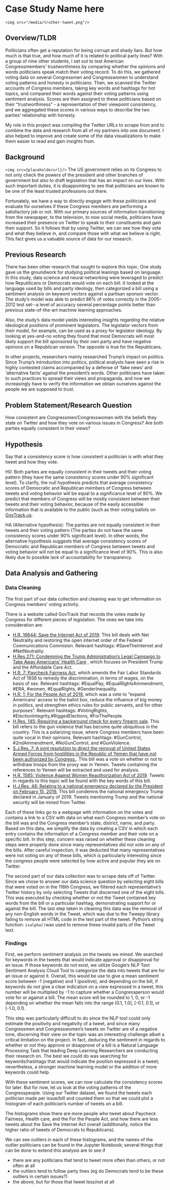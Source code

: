 
# Case Study Name here

`<img src="/media/truther-tweet.png"/>`

## Overview/TLDR

Politicians often get a reputation for being corrupt and shady liars. But how much is that true, and how much of it is related to political party lines? With a group of nine other students, I set out to test American Congressmembers' trustworthiness by comparing whether the opinions and words politicians speak match their voting record. To do this, we gathered voting data on several Congressmen and Congresswomen to understand voting patterns and honesty in politicians. Then, we scanned the Twitter accounts of Congress members, taking key words and hashtags for hot topics, and compared their words against their voting patterns using sentiment analysis. Scores are then assigned to these politicians based on their “trustworthiness” - a representation of their viewpoint consistency, and we aggregated these scores in various ways to describe the two parties’ relationship with honesty.

My role in this project was compiling the Twitter URLs to scrape from and to combine the data and research from all of my partners into one document. I also helped to improve and create some of the data visualizations to make them easier to read and gain insights from.
## Background
`<img src={placeholderurl}/>`
The US government relies on its Congress to not only check the powers of the president and other branches of government but also to draft legislation that has an impact on our lives. With such important duties, it is disappointing to see that politicians are known to be one of the least trusted professions out there.

Fortunately, we have a way to directly engage with these politicians and evaluate for ourselves if these Congress members are performing a satisfactory job or not. With our primary sources of information transitioning from the newspaper, to the television, to now social media, politicians have increased their presence on Twitter to speak to their constituents and gain their support. So it follows that by using Twitter, we can see how they vote and what they believe in, and compare those with what we believe is right. This fact gives us a valuable source of data for our research.
## Previous Research

There has been other research that sought to explore this topic. One study gave us the groundwork for studying political leanings based on language. In this study, data science and neural networking were leveraged to predict how Republicans or Democrats would vote on each bill. It looked at the language used by bills and party ideology, then categorized a bill using a sentiment analysis on keyword vectors against a partisan sponsor vector. The study’s model was able to predict 86% of votes correctly in the 2005–2012 test set--a level of accuracy several percentage points better than previous state-of-the-art machine learning approaches.

Also, the study’s data model yields interesting insights regarding the relative ideological positions of prominent legislators. The legislator vectors from their model, for example, can be used as a proxy for legislator ideology. By looking at yes-and-no voting they found that most Democrats will most likely support the bill sponsored by their own party and have negative opinions on a Republican version. The opposite is true for the Republicans.

In other projects, researchers mainly researched Trump’s impact on politics. Since Trump’s introduction into politics, political analysts have seen a rise in highly contested claims accompanied by a defense of ‘fake news’ and ‘alternative facts’ against the president’s words. Other politicians have taken to such practices to spread their views and propaganda, and now we increasingly have to verify the information we obtain ourselves against the people we are supposed to trust.

## Problem Statement/Research Question
How consistent are Congressmen/Congresswomen with the beliefs they state on Twitter and how they vote on various issues in Congress? Are both parties equally consistent in their views?
## Hypothesis
Say that a consistency score is how consistent a politician is with what they tweet and how they vote.

H0: Both parties are equally consistent in their tweets and their voting pattern (they have the same consistency scores under 90% significant level). To clarify, the null hypothesis predicts that average consistency scores of Democratic and Republican members of Congress between tweets and voting behavior will be equal to a significance level of 90%. We predict that members of Congress will be mostly consistent between their tweets and their voting behavior, because of the easily accessible information that is available to the public (such as their voting ballots on [GovTrack.us](https://GovTrack.us).

HA (Alternative hypothesis): The parties are not equally consistent in their tweets and their voting pattern (The parties do not have the same consistency scores under 90% significant level). In other words, the alternative hypothesis suggests that average consistency scores of Democratic and Republican members of Congress between tweets and voting behavior will not be equal to a significance level of 90%. This is also likely due to possible lack of accountability for transparency.

## Data Analysis and Gathering

### Data Cleaning
The first part of our data collection and cleaning was to get information on Congress members’ voting activity.

There is a website called GovTrack that records the votes made by Congress for different pieces of legislation. The ones we take into consideration are:
-  [H.R. 16644: Save the Internet Act of 2019](https://www.govtrack.us/congress/votes/116-2019/h167). This bill deals with Net Neutrality and restoring the open internet order of the Federal Communications Commision. Relevant hashtags: #SaveTheInternet and #NetNeutrality.
-  [H.Res 271: Condemning the Trump Administration’s Legal Campaign to Take Away Americans’ Health Care](https://www.govtrack.us/congress/votes/116-2019/h146) , which focuses on President Trump and the Affordable Care Act.
-  [H.R. 7: Paycheck Fairness Act](https://www.govtrack.us/congress/votes/116-2019/h134), which amends the Fair Labor Standards Act of 1938 to remedy the discrimination, in terms of wages, on the basis of sex. Relevant hashtags: #EqualPay, #EqualRightsAmmendment, #ERA, #women, #EqualRights, #GenderInequality.
-  [H.R. 1: For the People Act of 2019](https://www.govtrack.us/congress/votes/116-2019/h118), which was a vote to “expand Americans’ access to the ballot box, reduce the influence of big money in politics, and strengthen ethics rules for public servants, and for other purposes”. Relevant hashtags: #VotingRights, #ElectionIntegrity,#RiggedElections, #ForThePeople.
-  [H.Res. 145: Requiring a background check for every firearm sale](https://www.govtrack.us/congress/votes/116-2019/h91). This bill refers to the gun violence that has become quite ubiquitous in the country. This is a polarizing issue, where Congress members have been quite vocal in their opinions. Relevant hashtags: #GunControl, #2ndAmmendment, #NoGunControl, and #GunViolence.
-  [S.J.Res. 7: A joint resolution to direct the removal of United States Armed Forces from hostilities in the Republic of Yemen that have not been authorized by Congress.](https://www.govtrack.us/congress/votes/116-2019/h153). This bill was a vote on whether or not to withdraw troops from the proxy war in Yemen. Tweets containing the references to Yemen will be extracted and used for analysis.
-  [H.R. 1585: Violence Against Women Reauthorization Act of 2019](https://www.govtrack.us/congress/votes/116-2019/h156). Tweets in regards to this topic will be found with the key words of this bill.
-  [H.J.Res. 46: Relating to a national emergency declared by the President on February 15, 2019.]('https://www.govtrack.us/congress/votes/116-2019/h127') This bill condemns the national emergency Trump declared in January of 2019. Tweets mentioning Trump and the national security will be mined from Twitter.

Each of these links go to a webpage with information on the votes and contains a link to a CSV with data on what each Congress member’s vote on the bill was and the Congress member’s state, district, name, and party. Based on this data, we simplify the data by creating a CSV in which each entry contains the information of a Congress member and their vote on a specific bill. In this step, concern was raised on whether these cleaning steps were properly done since many representatives did not vote on any of the bills. After careful inspection, it was deducted that many representatives were not voting on any of these bills, which is particularly interesting since the congress people were selected by how active and popular they are on Twitter.

The second part of our data collection was to scrape data off of Twitter. Since we chose to answer our data science question by selecting eight bills that were voted on in the 116th Congress, we filtered each representative’s Twitter history by only selecting Tweets that discerned one of the eight bills. This was executed by checking whether or not the Tweet contained key words from the bill or a particular hashtag, demonstrating support for or against the bill. The last step taken in cleaning this data was the removal of any non-English words in the Tweet, which was due to the Tweepy library failing to remove all HTML code in the text part of the tweet. Python’s string function: `isalpha()`was used to remove these invalid parts of the Tweet text.

### Findings
First, we perform sentiment analysis on the tweets we mined. We searched for keywords in the tweets that would indicate approval or disapproval for an issue. If those keywords do not exist, we utilize Google’s NLP Text Sentiment Analysis Cloud Tool to categorize the data into tweets that are for an issue or against it. Overall, this would be use to give a mean sentiment score between -1 (negative) and 1 (positive), and depending on the bill, if keywords do not give a clear indication on a view expressed in a tweet, this number will be multiplied by -1 to capture whether a Congressperson would vote for or against a bill. The mean score will be rounded to 1, 0, or -1 depending on whether the mean falls into the range (0.1, 1.0], [-0.1, 0.1], or [-1.0, 0.1).

This step was particularly difficult to do since the NLP tool could only estimate the positivity and negativity of a tweet, and since many Congressmen and Congresswomen’s tweets on Twitter are of a negative tone, discerning their view on the topic was an interesting challenge albeit a critical limitation on the project. In fact, deducing the sentiment in regards to whether or not they approve or disapprove of a bill is a Natural Language Processing Task that leading Deep Learning Researchers are conducting their research on. The best we could do was searching for keywords/hashtags that would indicate the position expressed in a tweet; nevertheless, a stronger machine learning model or the addition of more keywords could help.

With these sentiment scores, we can now calculate the consistency scores for later. But for now, let us look at the voting patterns of the Congresspeople. Using our Twitter dataset, we found the tweets each politician made per issue/bill and counted them so that we could plot a histogram of each politician’s number of tweets on a bill.

The histograms show there are more people who tweet about Paycheck Fairness, Health care, and the For the People Act, and how there are less tweets about the Save the Internet Act overall (additionally, notice the higher ratio of tweets of Democrats to Republicans). 

We can see outliers in each of these histograms, and the names of the outlier politicians can be found in the Jupyter Notebook; several things that can be done to extend this analysis are to see if 
- there are any politicians that tend to tweet more often than others, or not often at all
- the outliers tend to follow party lines (eg do Democrats tend to be these outliers in certain issues?)
- the above, but for those that tweet less/not at all
